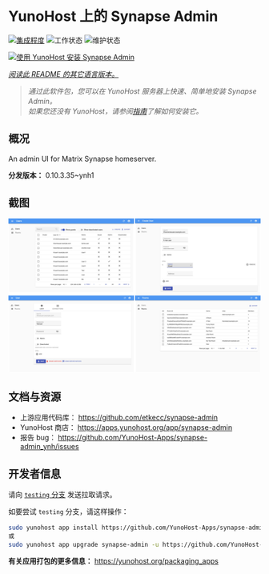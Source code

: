 <!--
注意：此 README 由 <https://github.com/YunoHost/apps/tree/master/tools/readme_generator> 自动生成
请勿手动编辑。
-->

# YunoHost 上的 Synapse Admin

[![集成程度](https://apps.yunohost.org/badge/integration/synapse-admin)](https://ci-apps.yunohost.org/ci/apps/synapse-admin/)
![工作状态](https://apps.yunohost.org/badge/state/synapse-admin)
![维护状态](https://apps.yunohost.org/badge/maintained/synapse-admin)

[![使用 YunoHost 安装 Synapse Admin](https://install-app.yunohost.org/install-with-yunohost.svg)](https://install-app.yunohost.org/?app=synapse-admin)

*[阅读此 README 的其它语言版本。](./ALL_README.md)*

> *通过此软件包，您可以在 YunoHost 服务器上快速、简单地安装 Synapse Admin。*  
> *如果您还没有 YunoHost，请参阅[指南](https://yunohost.org/install)了解如何安装它。*

## 概况

An admin UI for Matrix Synapse homeserver. 


**分发版本：** 0.10.3.35~ynh1

## 截图

![Synapse Admin 的截图](./doc/screenshots/screenshots.jpg)

## 文档与资源

- 上游应用代码库： <https://github.com/etkecc/synapse-admin>
- YunoHost 商店： <https://apps.yunohost.org/app/synapse-admin>
- 报告 bug： <https://github.com/YunoHost-Apps/synapse-admin_ynh/issues>

## 开发者信息

请向 [`testing` 分支](https://github.com/YunoHost-Apps/synapse-admin_ynh/tree/testing) 发送拉取请求。

如要尝试 `testing` 分支，请这样操作：

```bash
sudo yunohost app install https://github.com/YunoHost-Apps/synapse-admin_ynh/tree/testing --debug
或
sudo yunohost app upgrade synapse-admin -u https://github.com/YunoHost-Apps/synapse-admin_ynh/tree/testing --debug
```

**有关应用打包的更多信息：** <https://yunohost.org/packaging_apps>
